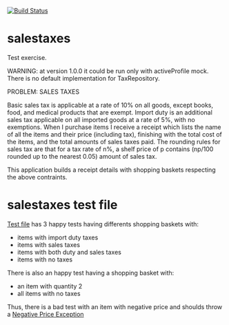 [![Build Status](https://travis-ci.org/pacciu/salestaxes.svg?branch=master)](https://travis-ci.org/pacciu/salestaxes)

# salestaxes
Test exercise.

WARNING: at version 1.0.0 it could be run only with activeProfile mock. There is no default implementation for TaxRepository.

PROBLEM: SALES TAXES

Basic sales tax is applicable at a rate of 10% on all goods, except books, food, and medical 
products that are exempt. Import duty is an additional sales tax applicable on all imported goods
at a rate of 5%, with no exemptions.
When I purchase items I receive a receipt which lists the name of all the items and their price 
(including tax), finishing with the total cost of the items, and the total amounts of sales taxes 
paid. The rounding rules for sales tax are that for a tax rate of n%, a shelf price of p contains 
(np/100 rounded up to the nearest 0.05) amount of sales tax.

This application builds a receipt details with shopping baskets respecting the above contraints.


# salestaxes test file
[Test file](src/test/java/com/lastminute/marcoluly/SalestaxesApplicationTests.java) has 3 happy tests having differents shopping baskets with:
- items with import duty taxes
- items with sales taxes
- items with both duty and sales taxes
- items with no taxes

There is also an happy test having a shopping basket with:
- an item with quantity 2
- all items with no taxes

Thus, there is a bad test with an item with negative price and shoulds throw a [Negative Price Exception](src/main/java/com/lastminute/marcoluly/exceptions/NotNegativePriceException.java)
